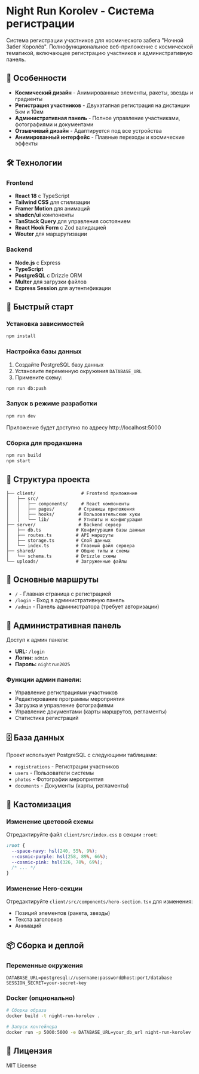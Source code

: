# Night Run Korolev - Cистема регистрации

Система регистрации участников для космического забега "Ночной Забег Королёв". Полнофункциональное веб-приложение с космической тематикой, включающее регистрацию участников и административную панель.

## 🚀 Особенности

- **Космический дизайн** - Анимированные элементы, ракеты, звезды и градиенты
- **Регистрация участников** - Двухэтапная регистрация на дистанции 5км и 10км
- **Административная панель** - Полное управление участниками, фотографиями и документами
- **Отзывчивый дизайн** - Адаптируется под все устройства
- **Анимированный интерфейс** - Плавные переходы и космические эффекты

## 🛠 Технологии

### Frontend
- **React 18** с TypeScript
- **Tailwind CSS** для стилизации
- **Framer Motion** для анимаций
- **shadcn/ui** компоненты
- **TanStack Query** для управления состоянием
- **React Hook Form** с Zod валидацией
- **Wouter** для маршрутизации

### Backend
- **Node.js** с Express
- **TypeScript** 
- **PostgreSQL** с Drizzle ORM
- **Multer** для загрузки файлов
- **Express Session** для аутентификации

## 🚀 Быстрый старт

### Установка зависимостей
```bash
npm install
```

### Настройка базы данных
1. Создайте PostgreSQL базу данных
2. Установите переменную окружения `DATABASE_URL`
3. Примените схему:
```bash
npm run db:push
```

### Запуск в режиме разработки
```bash
npm run dev
```

Приложение будет доступно по адресу http://localhost:5000

### Сборка для продакшена
```bash
npm run build
npm start
```

## 📁 Структура проекта

```
├── client/                 # Frontend приложение
│   ├── src/
│   │   ├── components/     # React компоненты
│   │   ├── pages/         # Страницы приложения
│   │   ├── hooks/         # Пользовательские хуки
│   │   └── lib/           # Утилиты и конфигурация
├── server/                # Backend сервер
│   ├── db.ts             # Конфигурация базы данных
│   ├── routes.ts         # API маршруты
│   ├── storage.ts        # Слой данных
│   └── index.ts          # Главный файл сервера
├── shared/               # Общие типы и схемы
│   └── schema.ts         # Drizzle схемы
└── uploads/              # Загруженные файлы
```

## 🔧 Основные маршруты

- `/` - Главная страница с регистрацией
- `/login` - Вход в административную панель
- `/admin` - Панель администратора (требует авторизации)

## 🔐 Административная панель

Доступ к админ панели:
- **URL:** `/login`
- **Логин:** `admin`
- **Пароль:** `nightrun2025`

### Функции админ панели:
- Управление регистрациями участников
- Редактирование программы мероприятия
- Загрузка и управление фотографиями
- Управление документами (карты маршрутов, регламенты)
- Статистика регистраций

## 🗄 База данных

Проект использует PostgreSQL с следующими таблицами:
- `registrations` - Регистрации участников
- `users` - Пользователи системы
- `photos` - Фотографии мероприятия
- `documents` - Документы (карты, регламенты)

## 🎨 Кастомизация

### Изменение цветовой схемы
Отредактируйте файл `client/src/index.css` в секции `:root`:
```css
:root {
  --space-navy: hsl(240, 55%, 9%);
  --cosmic-purple: hsl(258, 89%, 66%);
  --cosmic-pink: hsl(326, 78%, 69%);
  /* ... */
}
```

### Изменение Hero-секции
Отредактируйте `client/src/components/hero-section.tsx` для изменения:
- Позиций элементов (ракета, звезды)
- Текста заголовков
- Анимаций

## 📦 Сборка и деплой

### Переменные окружения
```
DATABASE_URL=postgresql://username:password@host:port/database
SESSION_SECRET=your-secret-key
```

### Docker (опционально)
```bash
# Сборка образа
docker build -t night-run-korolev .

# Запуск контейнера
docker run -p 5000:5000 -e DATABASE_URL=your_db_url night-run-korolev
```


## 📝 Лицензия

MIT License
